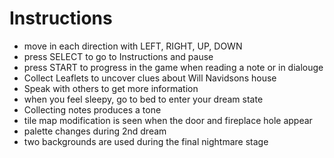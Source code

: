 # Instructions

- move in each direction with LEFT, RIGHT, UP, DOWN
- press SELECT to go to Instructions and pause
- press START to progress in the game when reading a note or in dialouge
- Collect Leaflets to uncover clues about Will Navidsons house
- Speak with others to get more information
- when you feel sleepy, go to bed to enter your dream state
- Collecting notes produces a tone
- tile map modification is seen when the door and fireplace hole appear
- palette changes during 2nd dream
- two backgrounds are used during the final nightmare stage
